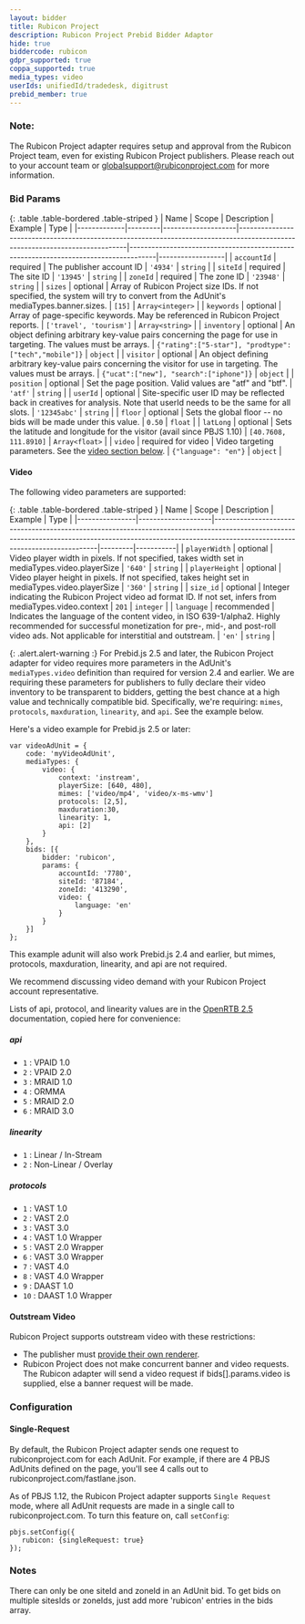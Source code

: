 ```yaml
---
layout: bidder
title: Rubicon Project
description: Rubicon Project Prebid Bidder Adaptor
hide: true
biddercode: rubicon
gdpr_supported: true
coppa_supported: true
media_types: video
userIds: unifiedId/tradedesk, digitrust
prebid_member: true
---
```


### Note:
The Rubicon Project adapter requires setup and approval from the Rubicon Project team, even for existing Rubicon Project publishers. Please reach out to your account team or globalsupport@rubiconproject.com for more information.

### Bid Params

{: .table .table-bordered .table-striped }
| Name         | Scope              | Description                                                                                                                 | Example                                                                             | Type             |
|-------------|---------|--------------------|-----------------------------------------------------------------------------------------------------------------------------|-------------------------------------------------------------------------------------|------------------|
| `accountId`    | required           | The publisher account ID                                                                                                    | `'4934'`                                                                            | `string`         |
| `siteId`       | required           | The site ID                                                                                                                 | `'13945'`                                                                           | `string`         |
| `zoneId`       | required           | The zone ID                                                                                                                 | `'23948'`                                                                           | `string`         |
| `sizes`        | optional           | Array of Rubicon Project size IDs. If not specified, the system will try to convert from the AdUnit's mediaTypes.banner.sizes.        | `[15]`                                                                              | `Array<integer>` |
| `keywords`     | optional           | Array of page-specific keywords. May be referenced in Rubicon Project reports.                                              | `['travel', 'tourism']`                                                             | `Array<string>`  |
| `inventory`   | optional           | An object defining arbitrary key-value pairs concerning the page for use in targeting. The values must be arrays.           | `{"rating":["5-star"], "prodtype":["tech","mobile"]}`                               | `object`         |
| `visitor`      | optional           | An object defining arbitrary key-value pairs concerning the visitor for use in targeting. The values must be arrays.        | `{"ucat":["new"], "search":["iphone"]}`                                             | `object`         |
| `position`     | optional           | Set the page position. Valid values are "atf" and "btf".                                                                    | `'atf'`                                                                             | `string`         |
| `userId`       | optional           | Site-specific user ID may be reflected back in creatives for analysis. Note that userId needs to be the same for all slots. | `'12345abc'`                                                                        | `string`         |
| `floor`       | optional           | Sets the global floor -- no bids will be made under this value.                                                             | `0.50`                                                                              | `float`          |
| `latLong`     | optional           | Sets the latitude and longitude for the visitor (avail since PBJS 1.10)                                                                            | `[40.7608, 111.8910]`                                                               | `Array<float>`   |
| `video`       | required for video | Video targeting parameters. See the [video section below](#rubicon-video).                                                  | `{"language": "en"}` | `object`  |

<a name="rubicon-video"></a>

#### Video

The following video parameters are supported:

{: .table .table-bordered .table-striped }
| Name           | Scope              | Description                                                                                                                                                                                              | Example | Type      |
|----------------|--------------------|----------------------------------------------------------------------------------------------------------------------------------------------------------------------------------------------------------|---------|-----------|
| `playerWidth`  | optional | Video player width in pixels. If not specified, takes width set in mediaTypes.video.playerSize                                                                                                                                                                             | `'640'` | `string`  |
| `playerHeight` | optional | Video player height in pixels. If not specified, takes height set in mediaTypes.video.playerSize                                                                                                                                                                            | `'360'` | `string`  |
| `size_id`      | optional |  Integer indicating the Rubicon Project video ad format ID. If not set, infers from mediaTypes.video.context | `201`   | `integer` |
| `language`     | recommended | Indicates the language of the content video, in ISO 639-1/alpha2. Highly recommended for successful monetization for pre-, mid-, and post-roll video ads. Not applicable for interstitial and outstream. | `'en'`  | `string`  |

{: .alert.alert-warning :}
For Prebid.js 2.5 and later, the Rubicon Project adapter for video requires more parameters in the AdUnit's `mediaTypes.video` definition than required for version 2.4 and earlier. 
We are requiring these parameters for publishers to fully declare their video inventory to be transparent to bidders, getting the best chance at a high value and technically compatible bid.
Specifically, we're requiring: `mimes`, `protocols`, `maxduration`, `linearity`, and `api`. See the example below.

Here's a video example for Prebid.js 2.5 or later:

```
var videoAdUnit = {
    code: 'myVideoAdUnit',
    mediaTypes: {
        video: {
            context: 'instream',
            playerSize: [640, 480],
            mimes: ['video/mp4', 'video/x-ms-wmv']
            protocols: [2,5],
            maxduration:30,
            linearity: 1,
            api: [2]
        }
    },
    bids: [{
        bidder: 'rubicon',
        params: {
            accountId: '7780',
            siteId: '87184',
            zoneId: '413290',
            video: {
                language: 'en'
            }
        }
    }]
};
```

This example adunit will also work Prebid.js 2.4 and earlier, but mimes, protocols, maxduration, linearity, and api are not required.

We recommend discussing video demand with your Rubicon Project account representative.

Lists of api, protocol, and linearity values are in the [OpenRTB 2.5](https://www.iab.com/wp-content/uploads/2016/03/OpenRTB-API-Specification-Version-2-5-FINAL.pdf) documentation, copied here for convenience:

##### api

+ `1` : VPAID 1.0
+ `2` : VPAID 2.0
+ `3` : MRAID 1.0
+ `4` : ORMMA
+ `5` : MRAID 2.0
+ `6` : MRAID 3.0

##### linearity
+ `1` : Linear / In-Stream
+ `2` : Non-Linear / Overlay

##### protocols
+ `1` : VAST 1.0
+ `2` : VAST 2.0
+ `3` : VAST 3.0
+ `4` : VAST 1.0 Wrapper
+ `5` : VAST 2.0 Wrapper
+ `6` : VAST 3.0 Wrapper
+ `7` : VAST 4.0
+ `8` : VAST 4.0 Wrapper
+ `9` : DAAST 1.0
+ `10` : DAAST 1.0 Wrapper


#### Outstream Video

Rubicon Project supports outstream video with these restrictions:

* The publisher must [provide their own renderer](/dev-docs/show-outstream-video-ads.html#renderers).
* Rubicon Project does not make concurrent banner and video requests. The Rubicon adapter will send a video request if bids[].params.video is supplied, else a banner request will be made.

### Configuration

#### Single-Request

By default, the Rubicon Project adapter sends one request to rubiconproject.com for each AdUnit. For example, if there are 4 PBJS AdUnits defined on the page, you'll see 4 calls out to rubiconproject.com/fastlane.json.

As of PBJS 1.12, the Rubicon Project adapter supports `Single Request` mode, where all AdUnit requests are made in a single call to rubiconproject.com. To turn this feature on, call `setConfig`:
```
pbjs.setConfig({
   rubicon: {singleRequest: true}
});
```

### Notes

There can only be one siteId and zoneId in an AdUnit bid. To get bids on multiple sitesIds or zoneIds, just add more 'rubicon' entries in the bids array.

